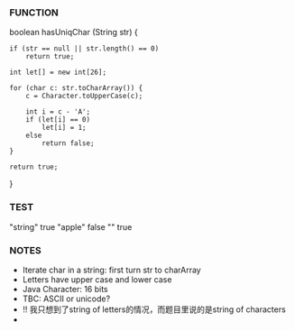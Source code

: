 ### FUNCTION

boolean hasUniqChar (String str) {

    if (str == null || str.length() == 0)
        return true;

    int let[] = new int[26];

    for (char c: str.toCharArray()) {
        c = Character.toUpperCase(c);

        int i = c - 'A';
        if (let[i] == 0)
            let[i] = 1;
        else
            return false;
    }

    return true;
}

### TEST

"string"    true
"apple"     false
""          true

### NOTES
- Iterate char in a string: first turn str to charArray
- Letters have upper case and lower case
- Java Character: 16 bits
- TBC: ASCII or unicode?
- !! 我只想到了string of letters的情况，而题目里说的是string of characters
- 